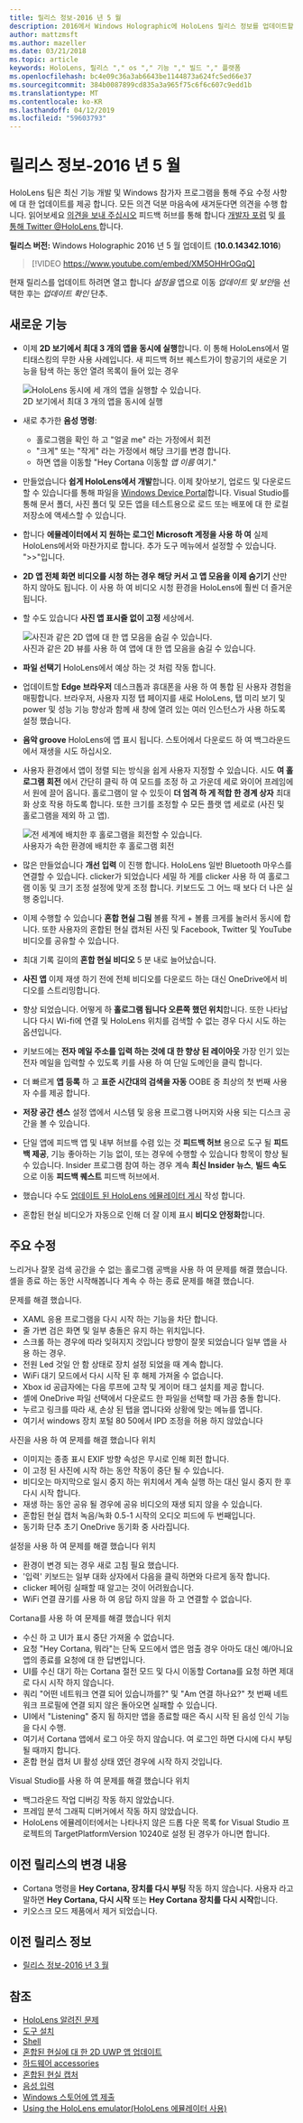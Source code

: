 ```yaml
---
title: 릴리스 정보-2016 년 5 월
description: 2016에서 Windows Holographic에 HoloLens 릴리스 정보를 업데이트할 수 있습니다.
author: mattzmsft
ms.author: mazeller
ms.date: 03/21/2018
ms.topic: article
keywords: HoloLens, 릴리스 "," os "," 기능 "," 빌드 "," 플랫폼
ms.openlocfilehash: bc4e09c36a3ab6643be1144873a624fc5ed66e37
ms.sourcegitcommit: 384b0087899cd835a3a965f75c6f6c607c9edd1b
ms.translationtype: MT
ms.contentlocale: ko-KR
ms.lasthandoff: 04/12/2019
ms.locfileid: "59603793"
---
```

# <a name="release-notes---may-2016"></a>릴리스 정보-2016 년 5 월

HoloLens 팀은 최신 기능 개발 및 Windows 참가자 프로그램을 통해 주요 수정 사항에 대 한 업데이트를 제공 합니다. 모든 의견 덕분 마음속에 새겨둔다면 의견을 수행 합니다. 읽어보세요 [의견을 보내 주십시오](give-us-feedback.md) 피드백 허브를 통해 합니다 [개발자 포럼](https://forums.hololens.com) 및 [를 통해 Twitter @HoloLens ](https://twitter.com/hololens)합니다.

**릴리스 버전:** Windows Holographic 2016 년 5 월 업데이트 (**10.0.14342.1016**)

>[!VIDEO https://www.youtube.com/embed/XM5OHHrOGqQ]

현재 릴리스를 업데이트 하려면 열고 합니다 *설정을* 앱으로 이동 *업데이트 및 보안*을 선택한 후는 *업데이트 확인* 단추.

## <a name="new-features"></a>새로운 기능

* 이제 **2D 보기에서 최대 3 개의 앱을 동시에 실행**합니다. 이 통해 HoloLens에서 멀티태스킹의 무한 사용 사례입니다. 새 피드백 허브 퀘스트가이 항공기의 새로운 기능을 탐색 하는 동안 열려 목록이 들어 있는 경우

  ![HoloLens 동시에 세 개의 앱을 실행할 수 있습니다.](images/img-3625-400px.jpg)<br>
  2D 보기에서 최대 3 개의 앱을 동시에 실행

* 새로 추가한 **음성 명령**:
   * 홀로그램을 확인 하 고 "얼굴 me" 라는 가정에서 회전
   * "크게" 또는 "작게" 라는 가정에서 해당 크기를 변경 합니다.
   * 하면 앱을 이동할 "Hey Cortana 이동할 *앱 이름* 여기."
* 만들었습니다 **쉽게 HoloLens에서 개발**합니다. 이제 찾아보기, 업로드 및 다운로드할 수 있습니다를 통해 파일을 [Windows Device Portal](using-the-windows-device-portal.md)합니다. Visual Studio를 통해 문서 폴더, 사진 폴더 및 모든 앱을 테스트용으로 로드 또는 배포에 대 한 로컬 저장소에 액세스할 수 있습니다.
* 합니다 **에뮬레이터에서 지 원하는 로그인 Microsoft 계정을 사용 하 여** 실제 HoloLens에서와 마찬가지로 합니다. 추가 도구 메뉴에서 설정할 수 있습니다. ">>"입니다.
* **2D 앱 전체 화면 비디오를 시청 하는 경우 해당 커서 고 앱 모음을 이제 숨기기** 산만 하지 않아도 됩니다. 이 사용 하 여 비디오 시청 환경을 HoloLens에 훨씬 더 즐거운 됩니다.
* 할 수도 있습니다 **사진 앱 표시줄 없이 고정** 세상에서.

  ![사진과 같은 2D 앱에 대 한 앱 모음을 숨길 수 있습니다.](images/img-3626-400px.jpg)<br>
  사진과 같은 2D 뷰를 사용 하 여 앱에 대 한 앱 모음을 숨길 수 있습니다.
  
* **파일 선택기** HoloLens에서 예상 하는 것 처럼 작동 합니다.
* 업데이트할 **Edge 브라우저** 데스크톱과 휴대폰을 사용 하 여 통합 된 사용자 경험을 매핑합니다. 브라우저, 사용자 지정 탭 페이지를 새로 HoloLens, 탭 미리 보기 및 power 및 성능 기능 향상과 함께 새 창에 열려 있는 여러 인스턴스가 사용 하도록 설정 했습니다.
* **음악 groove** HoloLens에 앱 표시 됩니다. 스토어에서 다운로드 하 여 백그라운드에서 재생을 시도 하십시오.
* 사용자 환경에서 앱이 정렬 되는 방식을 쉽게 사용자 지정할 수 있습니다. 시도 **여 홀로그램 회전** 에서 간단히 클릭 하 여 모드를 조정 하 고 가운데 세로 와이어 프레임에서 원에 끌어 옵니다. 홀로그램이 알 수 있듯이 **더 엄격 하 게 적합 한 경계 상자** 최대화 상호 작용 하도록 합니다. 또한 크기를 조정할 수 모든 플랫 앱 세로로 (사진 및 홀로그램을 제외 하 고 앱).

  ![전 세계에 배치한 후 홀로그램을 회전할 수 있습니다.](images/img-3627-400px.jpg)<br>
  사용자가 속한 환경에 배치한 후 홀로그램 회전

* 많은 만들었습니다 **개선 입력** 이 진행 합니다. HoloLens 일반 Bluetooth 마우스를 연결할 수 있습니다. clicker가 되었습니다 세밀 하 게를 clicker 사용 하 여 홀로그램 이동 및 크기 조정 설정에 맞게 조정 합니다. 키보드도 그 어느 때 보다 더 나은 실행 중입니다.
* 이제 수행할 수 있습니다 **혼합 현실 그림** 볼륨 작게 + 볼륨 크게를 눌러서 동시에 합니다. 또한 사용자의 혼합된 현실 캡처된 사진 및 Facebook, Twitter 및 YouTube 비디오를 공유할 수 있습니다.
* 최대 기록 길이의 **혼합 현실 비디오** 5 분 내로 늘어났습니다.
* **사진 앱** 이제 재생 하기 전에 전체 비디오를 다운로드 하는 대신 OneDrive에서 비디오를 스트리밍합니다.
* 향상 되었습니다. 어떻게 하 **홀로그램 됩니다 오른쪽 했던 위치**합니다. 또한 나타납니다 다시 Wi-fi에 연결 및 HoloLens 위치를 검색할 수 없는 경우 다시 시도 하는 옵션입니다.
* 키보드에는 **전자 메일 주소를 입력 하는 것에 대 한 향상 된 레이아웃** 가장 인기 있는 전자 메일을 입력할 수 있도록 키를 사용 하 여 단일 도메인을 클릭 합니다.
* 더 빠르게 **앱 등록** 하 고 **표준 시간대의 검색을 자동** OOBE 중 최상의 첫 번째 사용자 수를 제공 합니다.
* **저장 공간 센스** 설정 앱에서 시스템 및 응용 프로그램 나머지와 사용 되는 디스크 공간을 볼 수 있습니다.
* 단일 앱에 피드백 앱 및 내부 허브를 수렴 있는 것 **피드백 허브** 용으로 도구 될 **피드백 제공**, 기능 좋아하는 기능 없이, 또는 경우에 수행할 수 있습니다 항목이 향상 될 수 있습니다. Insider 프로그램 참여 하는 경우 계속 **최신 Insider 뉴스**, **빌드 속도** 으로 이동 **피드백 퀘스트** 피드백 허브에서.
* 했습니다 수도 [업데이트 된 HoloLens 에뮬레이터 게시](install-the-tools.md) 작성 합니다.
* 혼합된 현실 비디오가 자동으로 인해 더 잘 이제 표시 **비디오 안정화**합니다.

## <a name="major-fixes"></a>주요 수정

느리거나 잘못 검색 공간을 수 없는 홀로그램 공백을 사용 하 여 문제를 해결 했습니다. 셸을 종료 하는 동안 시작해봅니다 계속 수 하는 종료 문제를 해결 했습니다.

문제를 해결 했습니다.
* XAML 응용 프로그램을 다시 시작 하는 기능을 차단 합니다.
* 줄 가변 검은 화면 및 일부 충돌은 유지 하는 위치입니다.
* 스크롤 하는 경우에 따라 잊혀지지 것입니다 방향이 잘못 되었습니다 일부 앱을 사용 하는 경우.
* 전원 Led 것일 안 함 상태로 장치 설정 되었을 때 계속 합니다.
* WiFi 대기 모드에서 다시 시작 된 후 해제 가져올 수 없습니다.
* Xbox id 공급자에는 다음 루프에 고착 및 게이머 태그 설치를 제공 합니다.
* 셸에 OneDrive 파일 선택에서 다운로드 한 파일을 선택할 때 가끔 충돌 합니다.
* 누르고 링크를 따라 새, 손상 된 탭을 엽니다와 상황에 맞는 메뉴를 엽니다.
* 여기서 windows 장치 포털 80 50에서 IPD 조정을 허용 하지 않았습니다

사진을 사용 하 여 문제를 해결 했습니다 위치
* 이미지는 종종 표시 EXIF 방향 속성은 무시로 인해 회전 합니다.
* 이 고정 된 사진에 시작 하는 동안 작동이 중단 될 수 있습니다.
* 비디오는 마지막으로 일시 중지 하는 위치에서 계속 실행 하는 대신 일시 중지 한 후 다시 시작 합니다.
* 재생 하는 동안 공유 될 경우에 공유 비디오의 재생 되지 않을 수 있습니다.
* 혼합된 현실 캡처 녹음/녹화 0.5-1 시작의 오디오 피드에 두 번째입니다.
* 동기화 단추 초기 OneDrive 동기화 중 사라집니다.

설정을 사용 하 여 문제를 해결 했습니다 위치
* 환경이 변경 되는 경우 새로 고침 필요 했습니다.
* '입력' 키보드는 일부 대화 상자에서 다음을 클릭 하면와 다르게 동작 합니다.
* clicker 페어링 실패할 때 알고는 것이 어려웠습니다.
* WiFi 연결 끊기를 사용 하 여 응답 하지 않을 하 고 연결할 수 없습니다.

Cortana를 사용 하 여 문제를 해결 했습니다 위치
* 수신 하 고 UI가 표시 중단 가져올 수 없습니다.
* 요청 "Hey Cortana, 뭐라"는 단독 모드에서 앱은 멈출 경우 아마도 대신 예/아니요 앱의 종료를 요청에 대 한 답변입니다.
* UI를 수신 대기 하는 Cortana 절전 모드 및 다시 이동할 Cortana를 요청 하면 제대로 다시 시작 하지 않습니다.
* 쿼리 "어떤 네트워크 연결 되어 있습니까를?" 및 "Am 연결 하나요?" 첫 번째 네트워크 프로필에 연결 되지 않은 돌아오면 실패할 수 있습니다.
* UI에서 "Listening" 중지 됨 하지만 앱을 종료할 때은 즉시 시작 된 음성 인식 기능을 다시 수행.
* 여기서 Cortana 앱에서 로그 아웃 하지 않습니다. 여 로그인 하면 다시에 다시 부팅 될 때까지 합니다.
* 혼합 현실 캡처 UI 활성 상태 였던 경우에 시작 하지 것입니다.

Visual Studio를 사용 하 여 문제를 해결 했습니다 위치
* 백그라운드 작업 디버깅 작동 하지 않았습니다.
* 프레임 분석 그래픽 디버거에서 작동 하지 않았습니다.
* HoloLens 에뮬레이터에서는 나타나지 않은 드롭 다운 목록 for Visual Studio 프로젝트의 TargetPlatformVersion 10240로 설정 된 경우가 아니면 합니다.

## <a name="changes-from-previous-release"></a>이전 릴리스의 변경 내용
* Cortana 명령을 **Hey Cortana, 장치를 다시 부팅** 작동 하지 않습니다. 사용자 라고 말하면 **Hey Cortana, 다시 시작** 또는 **Hey Cortana 장치를 다시 시작**합니다.
* 키오스크 모드 제품에서 제거 되었습니다.

## <a name="prior-release-notes"></a>이전 릴리스 정보
* [릴리스 정보-2016 년 3 월](release-notes-march-2016.md)

## <a name="see-also"></a>참조
* [HoloLens 알려진 문제](hololens-known-issues.md)
* [도구 설치](install-the-tools.md)
* [Shell](navigating-the-windows-mixed-reality-home.md)
* [혼합된 현실에 대 한 2D UWP 앱 업데이트](building-2d-apps.md)
* [하드웨어 accessories](hardware-accessories.md)
* [혼합된 현실 캡처](mixed-reality-capture.md)
* [음성 입력](voice-input.md)
* [Windows 스토어에 앱 제출](submitting-an-app-to-the-microsoft-store.md)
* [Using the HoloLens emulator(HoloLens 에뮬레이터 사용)](using-the-hololens-emulator.md)
